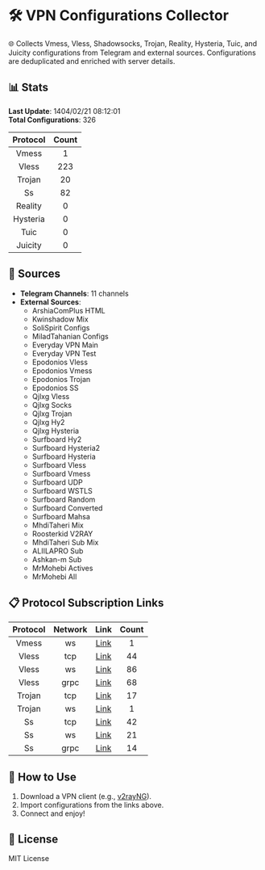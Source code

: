 # 🛠️ VPN Configurations Collector

🌐 Collects Vmess, Vless, Shadowsocks, Trojan, Reality, Hysteria, Tuic, and Juicity configurations from Telegram and external sources. Configurations are deduplicated and enriched with server details.

## 📊 Stats
**Last Update**: 1404/02/21 08:12:01  
**Total Configurations**: 326

| Protocol | Count |
|:--------:|:-----:|
| Vmess | 1 |
| Vless | 223 |
| Trojan | 20 |
| Ss | 82 |
| Reality | 0 |
| Hysteria | 0 |
| Tuic | 0 |
| Juicity | 0 |

## 🔗 Sources
- **Telegram Channels**: 11 channels
- **External Sources**:
  - ArshiaComPlus HTML
  - Kwinshadow Mix
  - SoliSpirit Configs
  - MiladTahanian Configs
  - Everyday VPN Main
  - Everyday VPN Test
  - Epodonios Vless
  - Epodonios Vmess
  - Epodonios Trojan
  - Epodonios SS
  - Qjlxg Vless
  - Qjlxg Socks
  - Qjlxg Trojan
  - Qjlxg Hy2
  - Qjlxg Hysteria
  - Surfboard Hy2
  - Surfboard Hysteria2
  - Surfboard Hysteria
  - Surfboard Vless
  - Surfboard Vmess
  - Surfboard UDP
  - Surfboard WSTLS
  - Surfboard Random
  - Surfboard Converted
  - Surfboard Mahsa
  - MhdiTaheri Mix
  - Roosterkid V2RAY
  - MhdiTaheri Sub Mix
  - ALIILAPRO Sub
  - Ashkan-m Sub
  - MrMohebi Actives
  - MrMohebi All

## 📋 Protocol Subscription Links
| Protocol | Network | Link | Count |
|:--------:|:-------:|:----:|:-----:|
| Vmess | ws | [Link](https://raw.githubusercontent.com/PlanAsli/Beta/main/configs/vmess/ws/open_configs.txt) | 1 |
| Vless | tcp | [Link](https://raw.githubusercontent.com/PlanAsli/Beta/main/configs/vless/tcp/open_configs.txt) | 44 |
| Vless | ws | [Link](https://raw.githubusercontent.com/PlanAsli/Beta/main/configs/vless/ws/open_configs.txt) | 86 |
| Vless | grpc | [Link](https://raw.githubusercontent.com/PlanAsli/Beta/main/configs/vless/grpc/open_configs.txt) | 68 |
| Trojan | tcp | [Link](https://raw.githubusercontent.com/PlanAsli/Beta/main/configs/trojan/tcp/open_configs.txt) | 17 |
| Trojan | ws | [Link](https://raw.githubusercontent.com/PlanAsli/Beta/main/configs/trojan/ws/open_configs.txt) | 1 |
| Ss | tcp | [Link](https://raw.githubusercontent.com/PlanAsli/Beta/main/configs/ss/tcp/open_configs.txt) | 42 |
| Ss | ws | [Link](https://raw.githubusercontent.com/PlanAsli/Beta/main/configs/ss/ws/open_configs.txt) | 21 |
| Ss | grpc | [Link](https://raw.githubusercontent.com/PlanAsli/Beta/main/configs/ss/grpc/open_configs.txt) | 14 |

## 🚀 How to Use
1. Download a VPN client (e.g., [v2rayNG](https://github.com/2dust/v2rayNG)).
2. Import configurations from the links above.
3. Connect and enjoy!

## 📜 License
MIT License

